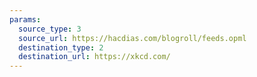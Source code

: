 ```yaml
---
params:
  source_type: 3
  source_url: https://hacdias.com/blogroll/feeds.opml
  destination_type: 2
  destination_url: https://xkcd.com/
---
```

